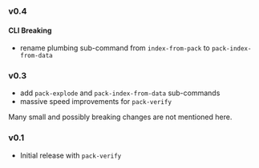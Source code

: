 ### v0.4

#### CLI Breaking

 * rename plumbing sub-command from `index-from-pack` to `pack-index-from-data`

### v0.3

* add `pack-explode` and `pack-index-from-data` sub-commands
* massive speed improvements for `pack-verify`

Many small and possibly breaking changes are not mentioned here.

### v0.1

* Initial release with `pack-verify`
